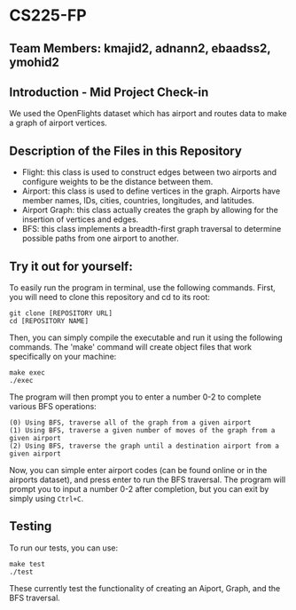 # CS225-FP

## Team Members: kmajid2, adnann2, ebaadss2, ymohid2

## Introduction - Mid Project Check-in
We used the OpenFlights dataset which has airport and routes data to make a graph of airport vertices.

## Description of the Files in this Repository
* Flight: this class is used to construct edges between two airports and configure weights to be the distance between them. 
* Airport: this class is used to define vertices in the graph. Airports have member names, IDs, cities, countries, longitudes, and latitudes. 
* Airport Graph: this class actually creates the graph by allowing for the insertion of vertices and edges. 
* BFS: this class implements a breadth-first graph traversal to determine possible paths from one airport to another. 

## Try it out for yourself: 
To easily run the program in terminal, use the following commands.
First, you will need to clone this repository and cd to its root: 

```
git clone [REPOSITORY URL]
cd [REPOSITORY NAME]
```
Then, you can simply compile the executable and run it using the following commands. The 'make' command will create object files that work specifically on your machine: 

```
make exec
./exec 
```

The program will then prompt you to enter a number 0-2 to complete various BFS operations: 

```
(0) Using BFS, traverse all of the graph from a given airport 
(1) Using BFS, traverse a given number of moves of the graph from a given airport
(2) Using BFS, traverse the graph until a destination airport from a given airport
```
Now, you can simple enter airport codes (can be found online or in the airports dataset), and press enter to run the BFS traversal. The program will prompt you to input a number 0-2 after completion, but you can exit by simply using ```Ctrl+C```. 

## Testing 
To run our tests, you can use: 

```
make test 
./test
```

These currently test the functionality of creating an Aiport, Graph, and the BFS traversal. 

